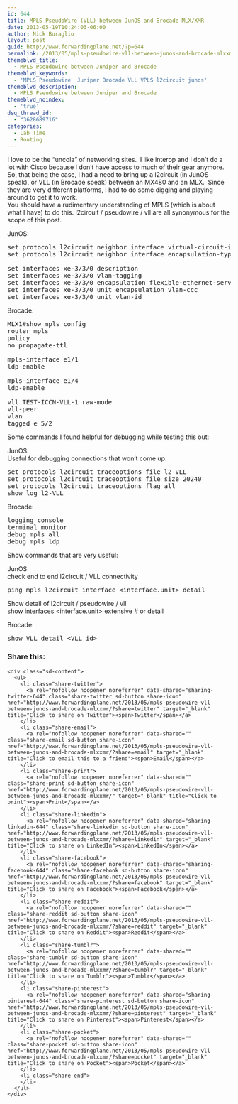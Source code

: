 ```yaml
---
id: 644
title: MPLS PseudoWire (VLL) between JunOS and Brocade MLX/XMR
date: 2013-05-19T10:24:03-06:00
author: Nick Buraglio
layout: post
guid: http://www.forwardingplane.net/?p=644
permalink: /2013/05/mpls-pseudowire-vll-between-junos-and-brocade-mlxxmr/
themeblvd_title:
  - MPLS Pseudowire between Juniper and Brocade
themeblvd_keywords:
  - 'MPLS Pseudowire  Juniper Brocade VLL VPLS l2circuit junos'
themeblvd_description:
  - MPLS Pseudowire between Juniper and Brocade
themeblvd_noindex:
  - 'true'
dsq_thread_id:
  - "3628689716"
categories:
  - Lab Time
  - Routing
---
```

I love to be the &#8220;uncola&#8221; of networking sites.  I like interop and I don&#8217;t do a lot with Cisco because I don&#8217;t have access to much of their gear anymore.  So, that being the case, I had a need to bring up a l2circuit (in JunOS speak), or VLL (in Brocade speak) between an MX480 and an MLX.  Since they are very different platforms, I had to do some digging and playing around to get it to work.  
You should have a rudimentary understanding of MPLS (which is about what I have) to do this. l2circuit / pseudowire / vll are all synonymous for the scope of this post. 

JunOS:

<pre>set protocols l2circuit neighbor interface virtual-circuit-id
set protocols l2circuit neighbor interface encapsulation-type ethernet

set interfaces xe-3/3/0 description
set interfaces xe-3/3/0 vlan-tagging
set interfaces xe-3/3/0 encapsulation flexible-ethernet-services
set interfaces xe-3/3/0 unit encapsulation vlan-ccc
set interfaces xe-3/3/0 unit vlan-id</pre>

Brocade:

<pre>MLX1#show mpls config
router mpls
policy
no propagate-ttl

mpls-interface e1/1
ldp-enable

mpls-interface e1/4
ldp-enable

vll TEST-ICCN-VLL-1 raw-mode
vll-peer
vlan
tagged e 5/2</pre>

Some commands I found helpful for debugging while testing this out:

JunOS:  
Useful for debugging connections that won&#8217;t come up:

<pre>set protocols l2circuit traceoptions file l2-VLL
set protocols l2circuit traceoptions file size 20240
set protocols l2circuit traceoptions flag all
show log l2-VLL</pre>

Brocade:

<pre>logging console
terminal monitor
debug mpls all
debug mpls ldp</pre>

Show commands that are very useful:

JunOS:  
check end to end l2circuit / VLL connectivity

<pre>ping mpls l2circuit interface &lt;interface.unit> detail</pre>

Show detail of l2circuit / pseudowire / vll  
show interfaces <interface.unit> extensive # or detail

Brocade:

<pre>show VLL detail &lt;VLL id></pre>

<div class="sharedaddy sd-sharing-enabled">
  <div class="robots-nocontent sd-block sd-social sd-social-icon-text sd-sharing">
    <h3 class="sd-title">
      Share this:
    </h3>
    
    <div class="sd-content">
      <ul>
        <li class="share-twitter">
          <a rel="nofollow noopener noreferrer" data-shared="sharing-twitter-644" class="share-twitter sd-button share-icon" href="http://www.forwardingplane.net/2013/05/mpls-pseudowire-vll-between-junos-and-brocade-mlxxmr/?share=twitter" target="_blank" title="Click to share on Twitter"><span>Twitter</span></a>
        </li>
        <li class="share-email">
          <a rel="nofollow noopener noreferrer" data-shared="" class="share-email sd-button share-icon" href="http://www.forwardingplane.net/2013/05/mpls-pseudowire-vll-between-junos-and-brocade-mlxxmr/?share=email" target="_blank" title="Click to email this to a friend"><span>Email</span></a>
        </li>
        <li class="share-print">
          <a rel="nofollow noopener noreferrer" data-shared="" class="share-print sd-button share-icon" href="http://www.forwardingplane.net/2013/05/mpls-pseudowire-vll-between-junos-and-brocade-mlxxmr/" target="_blank" title="Click to print"><span>Print</span></a>
        </li>
        <li class="share-linkedin">
          <a rel="nofollow noopener noreferrer" data-shared="sharing-linkedin-644" class="share-linkedin sd-button share-icon" href="http://www.forwardingplane.net/2013/05/mpls-pseudowire-vll-between-junos-and-brocade-mlxxmr/?share=linkedin" target="_blank" title="Click to share on LinkedIn"><span>LinkedIn</span></a>
        </li>
        <li class="share-facebook">
          <a rel="nofollow noopener noreferrer" data-shared="sharing-facebook-644" class="share-facebook sd-button share-icon" href="http://www.forwardingplane.net/2013/05/mpls-pseudowire-vll-between-junos-and-brocade-mlxxmr/?share=facebook" target="_blank" title="Click to share on Facebook"><span>Facebook</span></a>
        </li>
        <li class="share-reddit">
          <a rel="nofollow noopener noreferrer" data-shared="" class="share-reddit sd-button share-icon" href="http://www.forwardingplane.net/2013/05/mpls-pseudowire-vll-between-junos-and-brocade-mlxxmr/?share=reddit" target="_blank" title="Click to share on Reddit"><span>Reddit</span></a>
        </li>
        <li class="share-tumblr">
          <a rel="nofollow noopener noreferrer" data-shared="" class="share-tumblr sd-button share-icon" href="http://www.forwardingplane.net/2013/05/mpls-pseudowire-vll-between-junos-and-brocade-mlxxmr/?share=tumblr" target="_blank" title="Click to share on Tumblr"><span>Tumblr</span></a>
        </li>
        <li class="share-pinterest">
          <a rel="nofollow noopener noreferrer" data-shared="sharing-pinterest-644" class="share-pinterest sd-button share-icon" href="http://www.forwardingplane.net/2013/05/mpls-pseudowire-vll-between-junos-and-brocade-mlxxmr/?share=pinterest" target="_blank" title="Click to share on Pinterest"><span>Pinterest</span></a>
        </li>
        <li class="share-pocket">
          <a rel="nofollow noopener noreferrer" data-shared="" class="share-pocket sd-button share-icon" href="http://www.forwardingplane.net/2013/05/mpls-pseudowire-vll-between-junos-and-brocade-mlxxmr/?share=pocket" target="_blank" title="Click to share on Pocket"><span>Pocket</span></a>
        </li>
        <li class="share-end">
        </li>
      </ul>
    </div>
  </div>
</div>